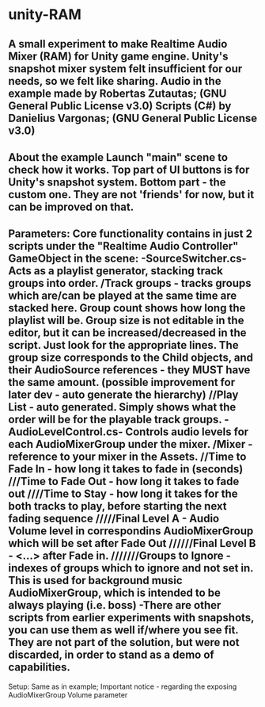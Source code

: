 # unity-RAM
A small experiment to make Realtime Audio Mixer (RAM) for Unity game engine. Unity's snapshot mixer system felt insufficient for our needs, so we felt like sharing.
Audio in the example made by Robertas Zutautas; (GNU General Public License v3.0)
Scripts (C#) by Danielius Vargonas; (GNU General Public License v3.0)
---
About the example
Launch "main" scene to check how it works.
Top part of UI buttons is for Unity's snapshot system.
Bottom part - the custom one.
They are not 'friends' for now, but it can be improved on that.
---
Parameters:
Core functionality contains in just 2 scripts under the "Realtime Audio Controller" GameObject in the scene:
-SourceSwitcher.cs- Acts as a playlist generator, stacking track groups into order.
    /Track groups - tracks groups which are/can be played at the same time are stacked here. Group count shows how long the playlist will be.
    Group size is not editable in the editor, but it can be increased/decreased in the script. Just look for the appropriate lines.
    The group size corresponds to the Child objects, and their AudioSource references - they MUST have the same amount. (possible improvement for later dev - auto generate the hierarchy)
    //Play List - auto generated. Simply shows what the order will be for the playable track groups.
-AudioLevelControl.cs- Controls audio levels for each AudioMixerGroup under the mixer.
    /Mixer - reference to your mixer in the Assets.
    //Time to Fade In - how long it takes to fade in (seconds)
    ///Time to Fade Out - how long it takes to fade out
    ////Time to Stay - how long it takes for the both tracks to play, before starting the next fading sequence
    /////Final Level A - Audio Volume level in correspondins AudioMixerGroup which will be set after Fade Out
    //////Final Level B - <...> after Fade in.
    ///////Groups to Ignore - indexes of groups which to ignore and not set in. This is used for background music AudioMixerGroup, which is intended to be always playing (i.e. boss)
-There are other scripts from earlier experiments with snapshots, you can use them as well if/where you see fit. They are not part of the solution, but were not discarded, in order to stand as a demo of capabilities.
---
Setup:
Same as in example;
Important notice - regarding the exposing AudioMixerGroup Volume parameter
